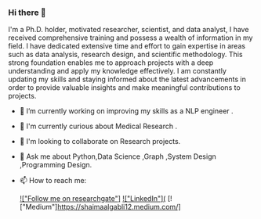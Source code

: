 ### Hi there 👋

I'm  a Ph.D. holder, motivated researcher, scientist, and data analyst, I have received comprehensive training and possess a wealth of information in my field. I have dedicated extensive time and effort to gain expertise in areas such as data analysis, research design, and scientific methodology. This strong foundation enables me to approach projects with a deep understanding and apply my knowledge effectively. I am constantly updating my skills and staying informed about the latest advancements in order to provide valuable insights and make meaningful contributions to projects.


- 🔭 I’m currently working on improving my skills as a NLP engineer .
- 🌱 I'm currently curious about Medical Research .
- 👯 I'm looking to collaborate on Research projects.
- 💬 Ask me about  Python,Data Science ,Graph ,System Design ,Programming Design.
- 📫 How to reach me:

	[!["Follow me on researchgate"]](https://www.researchgate.net/profile/Shaima-Algabli)
  [!["LinkedIn"](](https://www.linkedin.com/in/drshaimaalgabli/)
  [!["Medium"]https://shaimaalgabli12.medium.com/]
  
